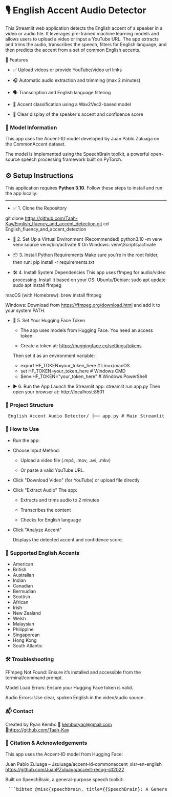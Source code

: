 # 🎙️ English Accent Audio Detector

This Streamlit web application detects the English accent of a speaker in a video or audio file. It leverages pre-trained machine learning models and allows users to upload a video or input a YouTube URL. The app extracts and trims the audio, transcribes the speech, filters for English language, and then predicts the accent from a set of common English accents.

🚀 Features
* ✅ Upload videos or provide YouTube/video url links

* 🎧 Automatic audio extraction and trimming (max 2 minutes)

* 🗣️ Transcription and English language filtering

* 🧠 Accent classification using a Wav2Vec2-based model

* 💬 Clear display of the speaker's accent and confidence score

### 🧪 Model Information
This app uses the Accent-ID model developed by Juan Pablo Zuluaga on the CommonAccent dataset.

The model is implemented using the SpeechBrain toolkit, a powerful open-source speech processing framework built on PyTorch.


## ⚙️ Setup Instructions

This application requires **Python 3.10**. Follow these steps to install and run the app locally:

---

* ✅ 1. Clone the Repository


git clone https://github.com/Taah-Kay/English_fluency_and_accent_detection.git
cd English_fluency_and_accent_detection

* 🐍 2. Set Up a Virtual Environment (Recommended)
python3.10 -m venv venv
source venv/bin/activate         # On Windows: venv\Scripts\activate

* 📦 3. Install Python Requirements
Make sure you're in the root folder, then run:
pip install -r requirements.txt

* 🛠️ 4. Install System Dependencies
This app uses ffmpeg for audio/video processing. Install it based on your OS:
Ubuntu/Debian:
sudo apt update
sudo apt install ffmpeg

macOS (with Homebrew):
brew install ffmpeg

Windows:
Download from https://ffmpeg.org/download.html and add it to your system PATH.

* 🔐 5. Set Your Hugging Face Token
  * The app uses models from Hugging Face. You need an access token:

  * Create a token at: https://huggingface.co/settings/tokens

  Then set it as an environment variable:
   * export HF_TOKEN=your_token_here        # Linux/macOS
   * set HF_TOKEN=your_token_here           # Windows CMD
   * $env:HF_TOKEN="your_token_here"        # Windows PowerShell

* ▶️ 6. Run the App
 Launch the Streamlit app:
 streamlit run app.py
 Then open your browser at: http://localhost:8501

### 📁 Project Structure
<pre lang="text"> English_Accent_Audio_Detector/ ├── app.py # Main Streamlit application ├── README.md # Project documentation with usage instructions ├── requirements.txt # Python dependencies ├── packages.txt # System-level packages (e.g., ffmpeg) ├── utils/ # Utility modules │ ├── __init__.py # Makes utils a package │ ├── accent_analysis.py # Logic for analyzing and classifying accents │ ├── audio_processing.py# Audio trimming and processing │ ├── session_utils.py # Session state utilities │ └── video_processing.py# YouTube/video handling ├── models/ # Model management ├── __init__.py # Makes models a package ├── custom_interface.py# HuggingFace interface for the model └── model_loader.py # Loads Wav2Vec2 and Whisper models </pre>


### 🚀 How to Use
* Run the app:

* Choose Input Method:

  * Upload a video file (.mp4, .mov, .avi, .mkv)

  * Or paste a valid YouTube URL.

* Click "Download Video" (for YouTube) or upload file directly.

* Click "Extract Audio"
  The app:

    * Extracts and trims audio to 2 minutes

    * Transcribes the content

    * Checks for English language

* Click "Analyze Accent"

  Displays the detected accent and confidence score.

### 🧠 Supported English Accents
* American
* British
* Australian
* Indian
* Canadian
* Bermudian
* Scottish
* African
* Irish
* New Zealand
* Welsh
* Malaysian
* Philippine
* Singaporean
* Hong Kong
* South Atlantic

### 🛠️ Troubleshooting
FFmpeg Not Found: Ensure it’s installed and accessible from the terminal/command prompt.

Model Load Errors: Ensure your Hugging Face token is valid.

Audio Errors: Use clear, spoken English in the video/audio source.

### 📬 Contact
Created by Ryan Kembo
📧 kemboryan@gmail.com
🔗https://github.com/Taah-Kay

### 🧾 Citation & Acknowledgements
This app uses the Accent-ID model from Hugging Face:

Juan Pablo Zuluaga – Jzuluaga/accent-id-commonaccent_xlsr-en-english 
https://github.com/JuanPZuluaga/accent-recog-slt2022

Built on SpeechBrain, a general-purpose speech toolkit:

<pre lang="markdown"> ```bibtex @misc{speechbrain, title={{SpeechBrain}: A General-Purpose Speech Toolkit}, author={Mirco Ravanelli and Titouan Parcollet and Peter Plantinga and Aku Rouhe and Samuele Cornell and Loren Lugosch and Cem Subakan and Nauman Dawalatabad and Abdelwahab Heba and Jianyuan Zhong and Ju-Chieh Chou and Sung-Lin Yeh and Szu-Wei Fu and Chien-Feng Liao and Elena Rastorgueva and François Grondin and William Aris and Hwidong Na and Yan Gao and Renato De Mori and Yoshua Bengio}, year={2021}, eprint={2106.04624}, archivePrefix={arXiv}, primaryClass={eess.AS}, note={arXiv:2106.04624} } ``` </pre>


